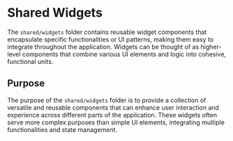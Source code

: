 # Shared Widgets

The `shared/widgets` folder contains reusable widget components that encapsulate specific functionalities or UI patterns, making them easy to integrate throughout the application. Widgets can be thought of as higher-level components that combine various UI elements and logic into cohesive, functional units.

## Purpose

The purpose of the `shared/widgets` folder is to provide a collection of versatile and reusable components that can enhance user interaction and experience across different parts of the application. These widgets often serve more complex purposes than simple UI elements, integrating multiple functionalities and state management.
